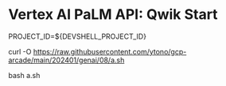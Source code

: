 # Vertex AI PaLM API: Qwik Start

PROJECT_ID=${DEVSHELL_PROJECT_ID}

curl -O https://raw.githubusercontent.com/ytono/gcp-arcade/main/202401/genai/08/a.sh

bash a.sh
